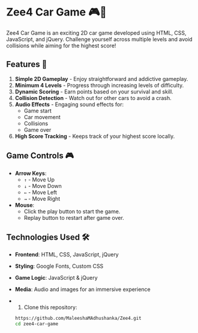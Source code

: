 # Zee4 Car Game 🎮🚗

Zee4 Car Game is an exciting 2D car game developed using HTML, CSS, JavaScript, and jQuery. Challenge yourself across multiple levels and avoid collisions while aiming for the highest score!

## Features 🚀

1. **Simple 2D Gameplay** - Enjoy straightforward and addictive gameplay.
2. **Minimum 4 Levels** - Progress through increasing levels of difficulty.
3. **Dynamic Scoring** - Earn points based on your survival and skill.
4. **Collision Detection** - Watch out for other cars to avoid a crash.
5. **Audio Effects** - Engaging sound effects for:
   - Game start
   - Car movement
   - Collisions
   - Game over
6. **High Score Tracking** - Keeps track of your highest score locally.

## Game Controls 🎮

- **Arrow Keys**:
  - `↑` - Move Up
  - `↓` - Move Down
  - `←` - Move Left
  - `→` - Move Right
- **Mouse**:
  - Click the play button to start the game.
  - Replay button to restart after game over.

## Technologies Used 🛠️

- **Frontend**: HTML, CSS, JavaScript, jQuery
- **Styling**: Google Fonts, Custom CSS
- **Game Logic**: JavaScript & jQuery
- **Media**: Audio and images for an immersive experience

- 1. Clone this repository:
   ```bash
   https://github.com/MaleeshaMAdhushanka/Zee4.git
   cd zee4-car-game


